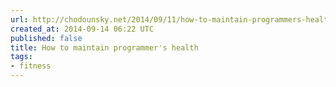 ```yaml
---
url: http://chodounsky.net/2014/09/11/how-to-maintain-programmers-health/
created_at: 2014-09-14 06:22 UTC
published: false
title: How to maintain programmer's health
tags:
- fitness
---
```



